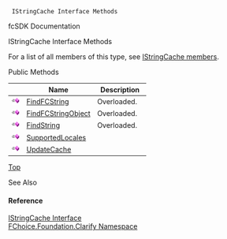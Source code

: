 ﻿     IStringCache Interface Methods                                                   

fcSDK Documentation

IStringCache Interface Methods

For a list of all members of this type, see [IStringCache members](fcSDK~FChoice.Foundation.Clarify.IStringCache_members.md).

Public Methods

|   | Name | Description |
| --- | --- | --- |
| ![ Method](dotnetimages/Method.png) | [FindFCString](fcSDK~FChoice.Foundation.Clarify.IStringCache~FindFCString.md) | Overloaded.    |
| ![ Method](dotnetimages/Method.png) | [FindFCStringObject](fcSDK~FChoice.Foundation.Clarify.IStringCache~FindFCStringObject.md) | Overloaded.    |
| ![ Method](dotnetimages/Method.png) | [FindString](fcSDK~FChoice.Foundation.Clarify.IStringCache~FindString.md) | Overloaded.    |
| ![ Method](dotnetimages/Method.png) | [SupportedLocales](fcSDK~FChoice.Foundation.Clarify.IStringCache~SupportedLocales.md) |   |
| ![ Method](dotnetimages/Method.png) | [UpdateCache](fcSDK~FChoice.Foundation.Clarify.IStringCache~UpdateCache.md) |   |

[Top](#top)

See Also

#### Reference

[IStringCache Interface](fcSDK~FChoice.Foundation.Clarify.IStringCache.md)  
[FChoice.Foundation.Clarify Namespace](fcSDK~FChoice.Foundation.Clarify_namespace.md)